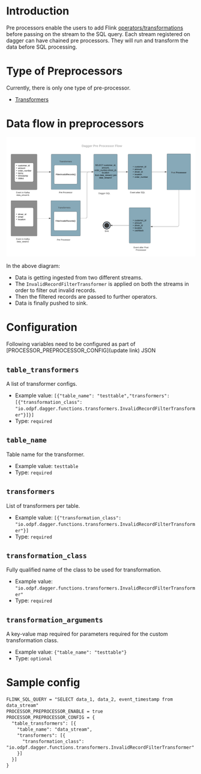 # Introduction
Pre processors enable the users to add Flink [operators/transformations](https://ci.apache.org/projects/flink/flink-docs-release-1.9/dev/stream/operators) before passing on the stream to the SQL query. Each stream registered on dagger can have chained pre processors. They will run and transform the data before SQL processing.

# Type of Preprocessors
Currently, there is only one type of pre-processor. 
* [Transformers](docs/../../guides/use_transformer.md)

# Data flow in preprocessors

<p align="center">
  <img src="../assets/pre-processor.png" />
</p>

In the above diagram:
* Data is getting ingested from two different streams.
* The `InvalidRecordFilterTransformer` is applied on both the streams in order to filter out invalid records.
* Then the filtered records are passed to further operators.
* Data is finally pushed to sink.

# Configuration

Following variables need to be configured as part of [PROCESSOR_PREPROCESSOR_CONFIG](update link) JSON

## `table_transformers`

A list of transformer configs.

* Example value: `[{"table_name": "testtable","transformers": [{"transformation_class": "io.odpf.dagger.functions.transformers.InvalidRecordFilterTransformer"}]}]`
* Type: `required`

## `table_name`

Table name for the transformer.

* Example value: `testtable`
* Type: `required`

## `transformers`

List of transformers per table.

* Example value: `[{"transformation_class": "io.odpf.dagger.functions.transformers.InvalidRecordFilterTransformer"}]`
* Type: `required`

## `transformation_class`

Fully qualified name of the class to be used for transformation.

* Example value: `"io.odpf.dagger.functions.transformers.InvalidRecordFilterTransformer"`
* Type: `required`

## `transformation_arguments`

A key-value map required for parameters required for the custom transformation class.

* Example value: `{"table_name": "testtable"}`
* Type: `optional`

# Sample config
  ```properties
  FLINK_SQL_QUERY = "SELECT data_1, data_2, event_timestamp from data_stream"
  PROCESSOR_PREPROCESSOR_ENABLE = true
  PROCESSOR_PREPROCESSOR_CONFIG = {
    "table_transformers": [{
      "table_name": "data_stream",
      "transformers": [{
        "transformation_class": "io.odpf.dagger.functions.transformers.InvalidRecordFilterTransformer"
      }]
    }]
  }
  ```